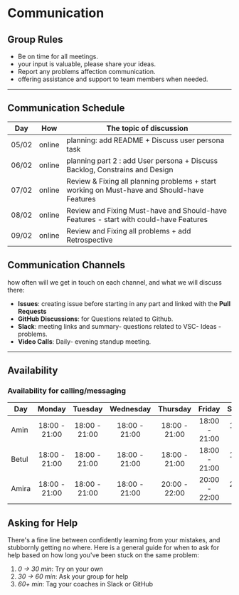 # Communication

## Group Rules

- Be on time for all meetings.
- your input is valuable, please share your ideas.
- Report any problems affection communication.
- offering assistance and support to team members when needed.

---

## Communication Schedule

| Day   |  How   | The topic of discussion                                                                     |
| ----- | :----: | ------------------------------------------------------------------------------------------- |
| 05/02 | online | planning: add README + Discuss user persona task                                            |
| 06/02 | online | planning part 2 : add User persona + Discuss Backlog, Constrains and Design                 |
| 07/02 | online | Review & Fixing all planning problems + start working on Must-have and Should-have Features |
| 08/02 | online | Review and Fixing Must-have and Should-have Features - start with could-have Features       |
| 09/02 | online | Review and Fixing all problems + add Retrospective                                          |

## Communication Channels

how often will we get in touch on each channel, and what we will discuss there:

- **Issues**: creating issue before starting in any part and linked with the
  **Pull Requests**
- **GitHub Discussions**: for Questions related to Github.
- **Slack**: meeting links and summary- questions related to VSC- Ideas -
  problems.
- **Video Calls**: Daily- evening standup meeting.

---

## Availability

### Availability for calling/messaging

| Day   |    Monday     |    Tuesday    |   Wednesday   |   Thursday    |    Friday     |   Saturday    |    Sunday     |
| ----- | :-----------: | :-----------: | :-----------: | :-----------: | :-----------: | :-----------: | :-----------: |
| Amin  | 18:00 - 21:00 | 18:00 - 21:00 | 18:00 - 21:00 | 18:00 - 21:00 | 18:00 - 21:00 | 18:00 - 21:00 | 18:00 - 21:00 |
| Betul | 18:00 - 21:00 | 18:00 - 21:00 | 18:00 - 21:00 | 18:00 - 21:00 | 18:00 - 21:00 | 18:00 - 21:00 | 18:00 - 21:00 |
| Amira | 18:00 - 21:00 | 18:00 - 21:00 | 18:00 - 21:00 | 20:00 - 22:00 | 20:00 - 22:00 | 20:00 - 22:00 | 20:00 - 22:00 |

## Asking for Help

There's a fine line between confidently learning from your mistakes, and
stubbornly getting no where. Here is a general guide for when to ask for help
based on how long you've been stuck on the same problem:

1. _0 -> 30 min_: Try on your own
2. _30 -> 60 min_: Ask your group for help
3. _60+ min_: Tag your coaches in Slack or GitHub
